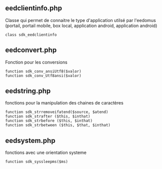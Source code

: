 ## eedclientinfo.php
Classe qui permet de connaitre le type d'application utilsé par l'eedomus (portail, portail mobile, box local, application android, application android)
```
class sdk_eedclientinfo
```

## eedconvert.php
Fonction pour les conversions
```
function sdk_conv_ansiUtf8($valor) 
function sdk_conv_Utf8ansi($valor) 
```

## eedstring.php
fonctions pour la manipulation des chaines de caractères
```
function sdk_strremoveifatend($source, $atend)
function sdk_strafter ($this, $inthat)
function sdk_strbefore ($this, $inthat)
function sdk_strbetween ($this, $that, $inthat)
```

## eedsystem.php
fonctions avec une orientation systeme
```
function sdk_syssleepms($ms)
```

